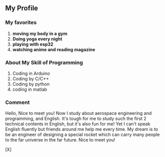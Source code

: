 ## My Profile

### My favorites
1. **moving my body in a gym**
2. **Doing yoga every night**
3. **playing with esp32**
4. **watching anime and reading magazine**

### About My Skill of Programming
1. Coding in Arduino
2. Coding by C/C++
3. Coding by python 
4. coding in matlab 

### Comment
Hello, Nice to meet you! Now I study about aerospace engineering and programming, and English. It's tough for me to study such the first 2 technical contents in English, but it's also fun for me!
Yet I can't speak English fluently but friends around me help me every time.
My dream is to be an engineer of designing a special rocket which can carry many people to the far universe in the far future.
Nice to meet you!

[X]
